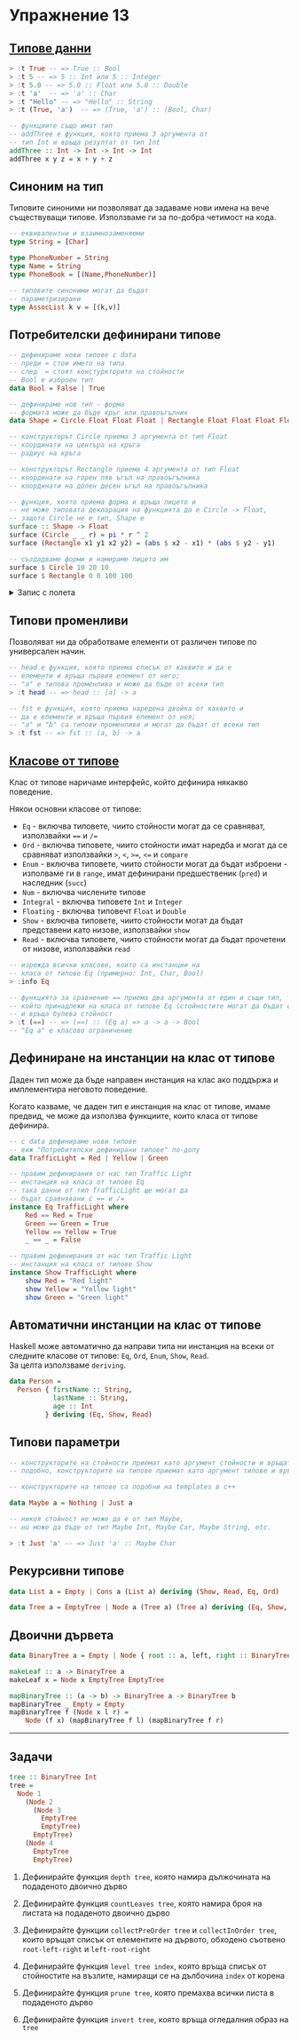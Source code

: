 # Упражнение 13

## [Tипове данни](../09/README.md#типове-данни)

```haskell
> :t True -- => True :: Bool
> :t 5 -- => 5 :: Int или 5 :: Integer
> :t 5.0 -- => 5.0 :: Float или 5.0 :: Double
> :t 'a'  -- => 'a' :: Char
> :t "Hello" -- => "Hello" :: String
> :t (True, 'a')  -- => (True, 'a') :: (Bool, Char)

-- функциите също имат тип
-- addThree е функция, която приема 3 аргумента от
-- тип Int и връща резултат от тип Int
addThree :: Int -> Int -> Int -> Int  
addThree x y z = x + y + z  
```

## Синоним на тип

Типовите синоними ни позволяват да задаваме нови имена на вече съществуващи типове. Използваме ги за по-добра четимост на кода.

```haskell
-- еквивалентни и взаимнозаменяеми
type String = [Char]

type PhoneNumber = String  
type Name = String  
type PhoneBook = [(Name,PhoneNumber)]  

-- типовите синоними могат да бъдат 
-- параметризирани
type AssocList k v = [(k,v)]  
```

## Потребителски дефинирани типове

```haskell
-- дефинираме нови типове с data
-- преди = стои името на типа
-- след  = стоят констуркторите на стойности 
-- Bool е изброен тип
data Bool = False | True  

-- дефинираме нов тип - форма
-- формата може да бъде кръг или правоъгълник
data Shape = Circle Float Float Float | Rectangle Float Float Float Float   

-- конструкторът Circle приема 3 аргумента от тип Float
-- координати на центъра на кръга
-- радиус на кръга

-- конструкторът Rectangle приема 4 аргумента от тип Float
-- координати на горен ляв ъгъл на правоъгълника
-- координати на долен десен ъгъл на правоъгълника

-- функция, която приема форма и връща лицето и
-- не може типовата декларация на функцията да е Circle -> Float, 
-- защото Circle не е тип, Shape e
surface :: Shape -> Float  
surface (Circle _ _ r) = pi * r ^ 2  
surface (Rectangle x1 y1 x2 y2) = (abs $ x2 - x1) * (abs $ y2 - y1)  

-- създадваме форми и намираме лицето им
surface $ Circle 10 20 10  
surface $ Rectangle 0 0 100 100  
```

<details>
  <summary>Запис с полета</summary>
  
  ```haskell
  -- тип Car, който се дефинира с компанията, модела и годината си
  -- не е веднага очевидно се очаква да получи конструкторът
  data Car = Car String String Int

  let car = Car "Ford" "Mustang" 1967  

  -- трябва сами да си дефинираме getters 
  -- за отделните полета на кола 
  company :: Car -> String  
  company (Car company _ _) = company  

  -- по-добър вариант - запис с полета
  data Car =
    Car { company :: String,
          model :: String,
          year :: Int
        }

  -- автоматично създава gettres company, model и year
  let car = Car { company="Ford", model="Mustang", year=1967 }  
  ```
</details>

## Типови променливи

Позволяват ни да обработваме елементи от различен типове по универсален начин.

```haskell
-- head е функция, която приема списък от каквито и да е
-- елементи и връща първия елемент от него;
-- "a" е типова променлива и може да бъде от всеки тип
> :t head -- => head :: [a] -> a  

-- fst е функция, която приема наредена двойка от каквито и
-- да е елементи и връща първия елемент от нея;
-- "a" и "b" са типови променливи и могат да бъдат от всеки тип
> :t fst -- => fst :: (a, b) -> a
```

## [Класове от типове](http://learnyouahaskell.com/types-and-typeclasses#typeclasses-101)

Клас от типове наричаме интерфейс, който дефинира някакво поведение.  

Някои основни класове от типове:

- `Eq` - включва типовете, чиито стойности могат да се сравняват, използвайки `==` и `/=`
- `Ord` - включва типовете, чиито стойности имат наредба и могат да се сравняват използвайки `>`, `<`, `>=`, `<=` и `compare`
- `Enum` - включва типовете, чиито стойности могат да бъдат изброени - изполваме ги в `range`, имат дефинирани предшественик (`pred`) и наследник (`succ`)
- `Num` - включва числените типове
- `Integral` - включва типовете `Int` и `Integer`
- `Floating` - включва типовечт `Float` и `Double`
- `Show` - включва типовете, чиито стойности могат да бъдат представени като низове, използвайки `show`
- `Read` - включва типовете, чиито стойности могат да бъдат прочетени от низове, използвайки `read`

```haskell
-- изрежда всички класове, които са инстанции на 
-- класа от типове Eq (примерно: Int, Char, Bool)
> :info Eq
```

```haskell
-- функцията за сравнение == приема два аргумента от един и същи тип, 
-- който принадлежи на класа от типове Eq (стойностите могат да бъдат сравнявани),
-- и връща булева стойност
> :t (==) -- => (==) :: (Eq a) => a -> a -> Bool 
-- "Eq а" е класово ограничение
```

## Дефиниране на инстанции на клас от типове

Даден тип може да бъде направен инстанция на клас ако поддържа и имплементира неговото поведение. 

Когато казваме, че даден тип е инстанция на клас от типове, имаме предвид, че може да използва функциите, които класа от типове дефинира.

```haskell
-- с data дефинираме нови типове
-- виж "Потребителски дефинирани типове" по-долу
data TrafficLight = Red | Yellow | Green  

-- правим дефинирания от нас тип Traffic Light
-- инстанция на класа от типове Eq
-- така данни от тип TrafficLight ще могат да 
-- бъдат сравнявани с == и /=
instance Eq TrafficLight where  
    Red == Red = True  
    Green == Green = True  
    Yellow == Yellow = True  
    _ == _ = False  

-- правим дефинирания от нас тип Traffic Light
-- инстанция на класа от типове Show
instance Show TrafficLight where  
    show Red = "Red light"  
    show Yellow = "Yellow light"  
    show Green = "Green light" 
```

## Автоматични инстанции на клас от типове

Haskell може автоматично да направи типа ни инстанция на всеки от следните класове от типове:  `Eq`, `Ord`, `Enum`, `Show`, `Read`.  
За целта използваме `deriving`.

```haskell
data Person =
  Person { firstName :: String,        
           lastName :: String,
           age :: Int  
         } deriving (Eq, Show, Read) 
```

## Типови параметри

```haskell
-- конструкторите на стойности приемат като аргумент стойности и връщат нова стойност
-- подобно, конструкторите на типове приемат като аргумент типове и връщат нов тип

-- конструкторите на типове са подобни на templates в c++

data Maybe a = Nothing | Just a  

-- никоя стойност не може да е от тип Maybe,
-- но може да бъде от тип Maybe Int, Maybe Car, Maybe String, etc.

> :t Just 'a' -- => Just 'a' :: Maybe Char
```

## Рекурсивни типове

```haskell
data List a = Empty | Cons a (List a) deriving (Show, Read, Eq, Ord)  

data Tree a = EmptyTree | Node a (Tree a) (Tree a) deriving (Eq, Show, Read)
```

## Двоични дървета

```haskell
data BinaryTree a = Empty | Node { root :: a, left, right :: BinaryTree a } deriving (Eq, Show, Read)

makeLeaf :: a -> BinaryTree a  
makeLeaf x = Node x EmptyTree EmptyTree  

mapBinaryTree :: (a -> b) -> BinaryTree a -> BinaryTree b
mapBinaryTree _ Empty = Empty
mapBinaryTree f (Node x l r) =
    Node (f x) (mapBinaryTree f l) (mapBinaryTree f r) 
```
---

## Задачи 

```haskell
tree :: BinaryTree Int
tree =
  Node 1
    (Node 2
      (Node 3
        EmptyTree
        EmptyTree)
      EmptyTree)
    (Node 4
      EmptyTree
      EmptyTree)
```

1. Дефинирайте функция `depth tree`, която намира дължочината на подаденото двоично дърво

2. Дефинирайте функция `countLeaves tree`, която намира броя на листата на подаденото двоично дърво

3. Дефинирайте функции `collectPreOrder tree` и `collectInOrder tree`, които връщат списък от елементите на дървото, обходено съотвено `root-left-right` и `left-root-right`

4. Дефинирайте функция `level tree index`, която връща списък от стойностите на възлите, намиращи се на дълбочина `index` от корена

5. Дефинирайте функция `prune tree`, която премахва всички листа в подаденото дърво

6. Дефинирайте функция `invert tree`, която връща огледалния образ на `tree`

